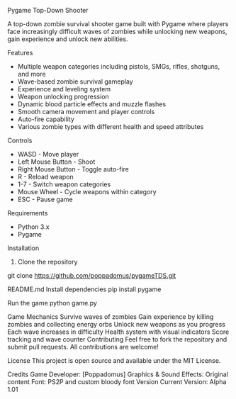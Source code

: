 Pygame Top-Down Shooter 

A top-down zombie survival shooter game built with Pygame where players face increasingly difficult waves of zombies while unlocking new weapons, gain experience and unlock new abilities.

Features

- Multiple weapon categories including pistols, SMGs, rifles, shotguns, and more
- Wave-based zombie survival gameplay
- Experience and leveling system
- Weapon unlocking progression
- Dynamic blood particle effects and muzzle flashes
- Smooth camera movement and player controls
- Auto-fire capability
- Various zombie types with different health and speed attributes

Controls

- WASD - Move player
- Left Mouse Button - Shoot
- Right Mouse Button - Toggle auto-fire
- R - Reload weapon
- 1-7 - Switch weapon categories
- Mouse Wheel - Cycle weapons within category
- ESC - Pause game

Requirements

- Python 3.x
- Pygame

Installation

1. Clone the repository

git clone https://github.com/poppadomus/pygameTDS.git

README.md
Install dependencies
pip install pygame

Run the game
python game.py

Game Mechanics
Survive waves of zombies
Gain experience by killing zombies and collecting energy orbs
Unlock new weapons as you progress
Each wave increases in difficulty
Health system with visual indicators
Score tracking and wave counter
Contributing
Feel free to fork the repository and submit pull requests. All contributions are welcome!

License
This project is open source and available under the MIT License.

Credits
Game Developer: [Poppadomus]
Graphics & Sound Effects: Original content
Font: PS2P and custom bloody font
Version
Current Version: Alpha 1.01
